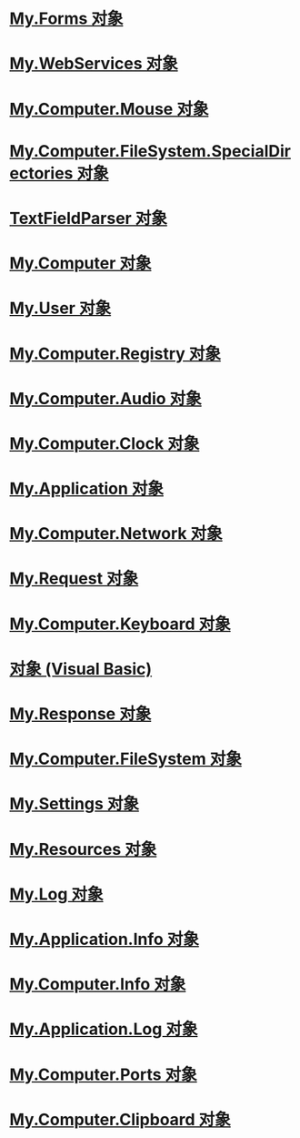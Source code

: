 # [My.Forms 对象](my-forms-object.md)
# [My.WebServices 对象](my-webservices-object.md)
# [My.Computer.Mouse 对象](my-computer-mouse-object.md)
# [My.Computer.FileSystem.SpecialDirectories 对象](my-computer-filesystem-specialdirectories-object.md)
# [TextFieldParser 对象](textfieldparser-object.md)
# [My.Computer 对象](my-computer-object.md)
# [My.User 对象](my-user-object.md)
# [My.Computer.Registry 对象](my-computer-registry-object.md)
# [My.Computer.Audio 对象](my-computer-audio-object.md)
# [My.Computer.Clock 对象](my-computer-clock-object.md)
# [My.Application 对象](my-application-object.md)
# [My.Computer.Network 对象](my-computer-network-object.md)
# [My.Request 对象](my-request-object.md)
# [My.Computer.Keyboard 对象](my-computer-keyboard-object.md)
# [对象 (Visual Basic)](index.md)
# [My.Response 对象](my-response-object.md)
# [My.Computer.FileSystem 对象](my-computer-filesystem-object.md)
# [My.Settings 对象](my-settings-object.md)
# [My.Resources 对象](my-resources-object.md)
# [My.Log 对象](my-log-object.md)
# [My.Application.Info 对象](my-application-info-object.md)
# [My.Computer.Info 对象](my-computer-info-object.md)
# [My.Application.Log 对象](my-application-log-object.md)
# [My.Computer.Ports 对象](my-computer-ports-object.md)
# [My.Computer.Clipboard 对象](my-computer-clipboard-object.md)

